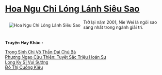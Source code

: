 <a href="https://truyentiki.com/hoa-ngu-chi-long-lanh-sieu-sao.31995/" title="Hoa Ngu Chi Lóng Lánh Siêu Sao"><h1>Hoa Ngu Chi Lóng Lánh Siêu Sao</h1></a><div style="display:table"><img align="right" style="float: left; padding: 10px;" src="https://truyentiki.com/a/img/str/src/31995.jpg" alt="Hoa Ngu Chi Lóng Lánh Siêu Sao">Trở lại năm 2001, Nie Wei là ngôi sao sáng nhất trong ngành giải trí.</div><p><br><b>Truyện Hay Khác :</b></p><a href="https://truyentiki.com/trong-sinh-chi-vo-than-dai-chu-ba.31994/" alt="Trọng Sinh Chi Võ Thần Đại Chủ Bá">Trọng Sinh Chi Võ Thần Đại Chủ Bá</a><br/><a href="https://github.com/nownovels/truyenhay/tree/master/truyenhay/30360/README.md" alt="Phượng Ngạo Cửu Thiên: Tuyệt Sắc Triệu Hoán Sư">Phượng Ngạo Cửu Thiên: Tuyệt Sắc Triệu Hoán Sư</a><br/><a href="https://github.com/nownovels/top500/tree/master/truyenhay/33659/" alt="Long Kỵ Sĩ Vui Sướng">Long Kỵ Sĩ Vui Sướng</a><br/><a href="https://github.com/nownovels/top500/tree/master/truyenhay/33883/" alt="Đô Thị Cuồng Kiêu">Đô Thị Cuồng Kiêu</a><br/>
